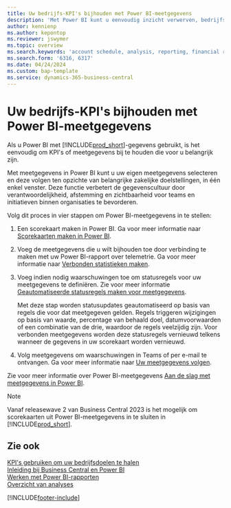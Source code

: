 ```yaml
---
title: Uw bedrijfs-KPI's bijhouden met Power BI-meetgegevens
description: 'Met Power BI kunt u eenvoudig inzicht verwerven, bedrijfsinformatie genereren en KPI''s vaststellen op basis van uw Business Central-gegevens.'
author: kennienp
ms.author: kepontop
ms.reviewer: jswymer
ms.topic: overview
ms.search.keywords: 'account schedule, analysis, reporting, financial report, business intelligence, KPI'
ms.search.form: '6316, 6317'
ms.date: 04/24/2024
ms.custom: bap-template
ms.service: dynamics-365-business-central
---
```


# <a name="track-your-business-kpis-with-power-bi-metrics"></a>Uw bedrijfs-KPI's bijhouden met Power BI-meetgegevens

Als u Power BI met [!INCLUDE[prod_short](includes/prod_short.md)]-gegevens gebruikt, is het eenvoudig om KPI's of meetgegevens bij te houden die voor u belangrijk zijn.

Met meetgegevens in Power BI kunt u uw eigen meetgegevens selecteren en deze volgen ten opzichte van belangrijke zakelijke doelstellingen, in één enkel venster. Deze functie verbetert de gegevenscultuur door verantwoordelijkheid, afstemming en zichtbaarheid voor teams en initiatieven binnen organisaties te bevorderen.

Volg dit proces in vier stappen om Power BI-meetgegevens in te stellen:

1. Een scorekaart maken in Power BI. Ga voor meer informatie naar [Scorekaarten maken in Power BI](/power-bi/create-reports/service-goals-create).  
2. Voeg de meetgegevens die u wilt bijhouden toe door verbinding te maken met uw Power BI-rapport over telemetrie. Ga voor meer informatie naar [Verbonden statistieken maken](/power-bi/create-reports/service-goals-create-connected).  
3. Voeg indien nodig waarschuwingen toe om statusregels voor uw meetgegevens te definiëren. Zie voor meer informatie [Geautomatiseerde statusregels maken voor meetgegevens](/power-bi/create-reports/service-metrics-status-rules).  

    Met deze stap worden statusupdates geautomatiseerd op basis van regels die voor dat meetgegeven gelden. Regels triggeren wijzigingen op basis van waarde, percentage van behaald doel, datumvoorwaarden of een combinatie van de drie, waardoor de regels veelzijdig zijn. Voor verbonden meetgegevens worden deze statusregels vernieuwd telkens wanneer de gegevens in uw scorekaart worden vernieuwd.
4. Volg meetgegevens om waarschuwingen in Teams of per e-mail te ontvangen. Ga voor meer informatie naar [Uw meetgegevens volgen](/power-bi/create-reports/service-metrics-follow).  

Zie voor meer informatie over Power BI-meetgegevens [Aan de slag met meetgegevens in Power BI](/power-bi/create-reports/service-goals-introduction).

> [!NOTE]
> Vanaf releasewave 2 van Business Central 2023 is het mogelijk om scorekaarten uit Power BI-meetgegevens in te sluiten in [!INCLUDE[prod_short](includes/prod_short.md)].

## <a name="see-also"></a>Zie ook

[KPI's gebruiken om uw bedrijfsdoelen te halen](analytics-about-kpis.md)  
[Inleiding bij Business Central en Power BI](admin-powerbi.md)  
[Werken met Power BI-rapporten](across-working-with-powerbi.md)  
[Overzicht van analyses](reports-bi-reporting.md)  

[!INCLUDE[footer-include](includes/footer-banner.md)]
